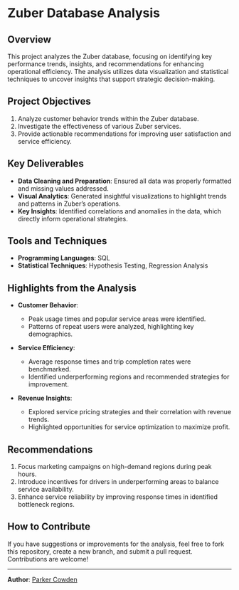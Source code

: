 # Zuber Database Analysis

## Overview

This project analyzes the Zuber database, focusing on identifying key performance trends, insights, and recommendations for enhancing operational efficiency. The analysis utilizes data visualization and statistical techniques to uncover insights that support strategic decision-making.

## Project Objectives

1. Analyze customer behavior trends within the Zuber database.
2. Investigate the effectiveness of various Zuber services.
3. Provide actionable recommendations for improving user satisfaction and service efficiency.

## Key Deliverables

- **Data Cleaning and Preparation**: Ensured all data was properly formatted and missing values addressed.
- **Visual Analytics**: Generated insightful visualizations to highlight trends and patterns in Zuber’s operations.
- **Key Insights**: Identified correlations and anomalies in the data, which directly inform operational strategies.

## Tools and Techniques

- **Programming Languages**: SQL
- **Statistical Techniques**: Hypothesis Testing, Regression Analysis

## Highlights from the Analysis

- **Customer Behavior**:
  - Peak usage times and popular service areas were identified.
  - Patterns of repeat users were analyzed, highlighting key demographics.
  
- **Service Efficiency**:
  - Average response times and trip completion rates were benchmarked.
  - Identified underperforming regions and recommended strategies for improvement.
  
- **Revenue Insights**:
  - Explored service pricing strategies and their correlation with revenue trends.
  - Highlighted opportunities for service optimization to maximize profit.

## Recommendations

1. Focus marketing campaigns on high-demand regions during peak hours.
2. Introduce incentives for drivers in underperforming areas to balance service availability.
3. Enhance service reliability by improving response times in identified bottleneck regions.

## How to Contribute

If you have suggestions or improvements for the analysis, feel free to fork this repository, create a new branch, and submit a pull request. Contributions are welcome!

---

**Author**: [Parker Cowden](https://github.com/Parkerjcow)  
